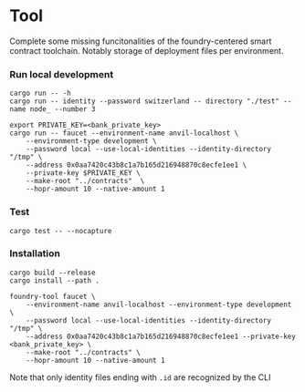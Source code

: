 # Tool

Complete some missing funcitonalities of the foundry-centered smart contract toolchain. Notably storage of deployment files per environment.

### Run local development

```
cargo run -- -h
cargo run -- identity --password switzerland -- directory "./test" --name node_ --number 3
```

```
export PRIVATE_KEY=<bank_private_key>
cargo run -- faucet --environment-name anvil-localhost \
    --environment-type development \
    --password local --use-local-identities --identity-directory "/tmp" \
    --address 0x0aa7420c43b8c1a7b165d216948870c8ecfe1ee1 \
    --private-key $PRIVATE_KEY \
    --make-root "../contracts"  \
    --hopr-amount 10 --native-amount 1
```

### Test

```
cargo test -- --nocapture
```

### Installation

```
cargo build --release
cargo install --path .
```

```
foundry-tool faucet \
    --environment-name anvil-localhost --environment-type development \
    --password local --use-local-identities --identity-directory "/tmp" \
    --address 0x0aa7420c43b8c1a7b165d216948870c8ecfe1ee1 --private-key <bank_private_key> \
    --make-root "../contracts" \
    --hopr-amount 10 --native-amount 1
```

Note that only identity files ending with `.id` are recognized by the CLI

